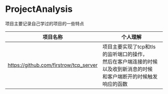 # ProjectAnalysis
项目主要记录自己学过的项目的一些特点

|  项目名称   | 个人理解  |
|  ----  | ----  |
| https://github.com/firstrow/tcp_server  | 项目主要实现了tcp和tls的监听端口的操作，<br>然后在客户端连接的时候以及收到新消息的时候<br>和客户端断开的时候触发响应的函数 |
